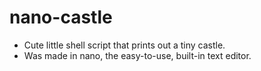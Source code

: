 # nano-castle
- Cute little shell script that prints out a tiny castle.
- Was made in nano, the easy-to-use, built-in text editor.
